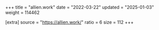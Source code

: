 +++
title = "allien.work"
date = "2022-03-22"
updated = "2025-01-03"
weight = 114462

[extra]
source = "https://allien.work/"
ratio = 6
size = 112
+++
